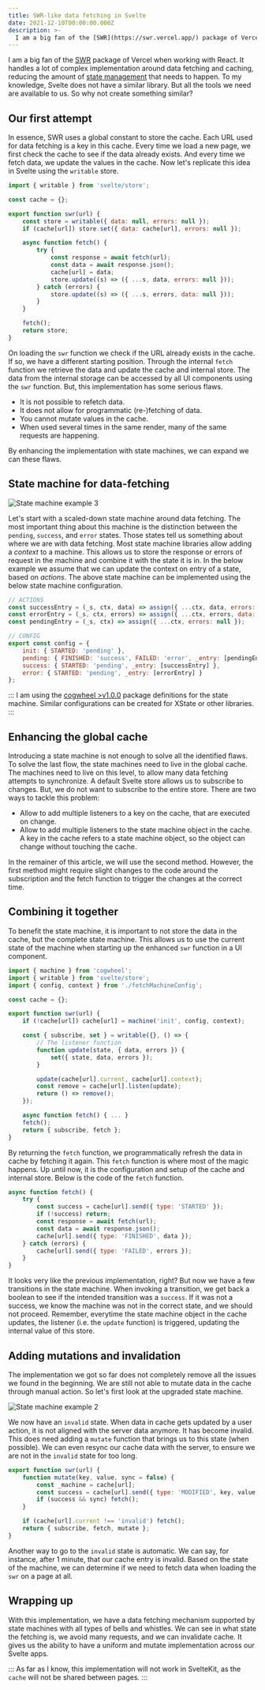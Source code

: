 ```yaml
---
title: SWR-like data fetching in Svelte
date: 2021-12-10T00:00:00.000Z
description: >-
  I am a big fan of the [SWR](https://swr.vercel.app/) package of Vercel. Let's see how to implement something similar in Svelte.
---
```


I am a big fan of the [SWR](https://swr.vercel.app/) package of Vercel when working with React. It handles a lot of complex implementation around data fetching and caching, reducing the amount of [state management](/writing/state-management) that needs to happen. To my knowledge, Svelte does not have a similar library. But all the tools we need are available to us. So why not create something similar?

## Our first attempt

In essence, SWR uses a global constant to store the cache. Each URL used for data fetching is a key in this cache. Every time we load a new page, we first check the cache to see if the data already exists. And every time we fetch data, we update the values in the cache. Now let's replicate this idea in Svelte using the `writable` store.

```js
import { writable } from 'svelte/store';

const cache = {};

export function swr(url) {
	const store = writable({ data: null, errors: null });
	if (cache[url]) store.set({ data: cache[url], errors: null });

	async function fetch() {
		try {
			const response = await fetch(url);
			const data = await response.json();
			cache[url] = data;
			store.update((s) => ({ ...s, data, errors: null }));
		} catch (errors) {
			store.update((s) => ({ ...s, errors, data: null }));
		}
	}

	fetch();
	return store;
}
```

On loading the `swr` function we check if the URL already exists in the cache. If so, we have a different starting position. Through the internal `fetch` function we retrieve the data and update the cache and internal store. The data from the internal storage can be accessed by all UI components using the `swr` function. But, this implementation has some serious flaws.

- It is not possible to refetch data.
- It does not allow for programmatic (re-)fetching of data.
- You cannot mutate values in the cache.
- When used several times in the same render, many of the same requests are happening.

By enhancing the implementation with state machines, we can expand we can these flaws.

## State machine for data-fetching

![State machine example 3](/img/state-machine-3.png)

Let's start with a scaled-down state machine around data fetching. The most important thing about this machine is the distinction between the `pending`, `success`, and `error` states. Those states tell us something about where we are with data fetching. Most state machine libraries allow adding a _context_ to a machine. This allows us to store the response or errors of request in the machine and combine it with the state it is in. In the below example we assume that we can update the context on entry of a state, based on _actions_. The above state machine can be implemented using the below state machine configuration.

```js
// ACTIONS
const successEntry = (_s, ctx, data) => assign({ ...ctx, data, errors: null });
const errorEntry = (_s, ctx, errors) => assign({ ...ctx, errors, data: null });
const pendingEntry = (_s, ctx) => assign({ ...ctx, errors: null });

// CONFIG
export const config = {
	init: { STARTED: 'pending' },
	pending: { FINISHED: 'success', FAILED: 'error', _entry: [pendingEntry] },
	success: { STARTED: 'pending', _entry: [successEntry] },
	error: { STARTED: 'pending', _entry: [errorEntry] }
};
```

:::
I am using the [cogwheel >v1.0.0](https://github.com/kevtiq/cogwheel) package definitions for the state machine. Similar configurations can be created for XState or other libraries.
:::

## Enhancing the global cache

Introducing a state machine is not enough to solve all the identified flaws. To solve the last flow, the state machines need to live in the global cache. The machines need to live on this level, to allow many data fetching attempts to synchronize. A default Svelte store allows us to subscribe to changes. But, we do not want to subscribe to the entire store. There are two ways to tackle this problem:

- Allow to add multiple listeners to a key on the cache, that are executed on change.
- Allow to add multiple listeners to the state machine object in the cache. A key in the cache refers to a state machine object, so the object can change without touching the cache.

In the remainer of this article, we will use the second method. However, the first method might require slight changes to the code around the subscription and the fetch function to trigger the changes at the correct time.

## Combining it together

To benefit the state machine, it is important to not store the data in the cache, but the complete state machine. This allows us to use the current state of the machine when starting up the enhanced `swr` function in a UI component.

```js
import { machine } from 'cogwheel';
import { writable } from 'svelte/store';
import { config, context } from './fetchMachineConfig';

const cache = {};

export function swr(url) {
	if (!cache[url]) cache[url] = machine('init', config, context);

	const { subscribe, set } = writable({}, () => {
		// The listener function
		function update(state, { data, errors }) {
			set({ state, data, errors });
		}

		update(cache[url].current, cache[url].context);
		const remove = cache[url].listen(update);
		return () => remove();
	});

	async function fetch() { ... }
	fetch();
	return { subscribe, fetch };
}
```

By returning the `fetch` function, we programmatically refresh the data in cache by fetching it again. This `fetch` function is where most of the magic happens. Up until now, it is the configuration and setup of the cache and internal store. Below is the code of the `fetch` function.

```js
async function fetch() {
	try {
		const success = cache[url].send({ type: 'STARTED' });
		if (!success) return;
		const response = await fetch(url);
		const data = await response.json();
		cache[url].send({ type: 'FINISHED', data });
	} catch (errors) {
		cache[url].send({ type: 'FAILED', errors });
	}
}
```

It looks very like the previous implementation, right? But now we have a few transitions in the state machine. When invoking a transition, we get back a boolean to see if the intended transition was a `success`. If it was not a success, we know the machine was not in the correct state, and we should not proceed. Remember, everytime the state machine object in the cache updates, the listener (i.e. the `update` function) is triggered, updating the internal value of this store.

## Adding mutations and invalidation

The implementation we got so far does not completely remove all the issues we found in the beginning. We are still not able to mutate data in the cache through manual action. So let's first look at the upgraded state machine.

![State machine example 2](/img/state-machine-2.png)

We now have an `invalid` state. When data in cache gets updated by a user action, it is not aligned with the server data anymore. It has become invalid. This does need adding a `mutate` function that brings us to this state (when possible). We can even resync our cache data with the server, to ensure we are not in the `invalid` state for too long.

```js
export function swr(url) {
	function mutate(key, value, sync = false) {
		const _machine = cache[url];
		const success = cache[url].send({ type: 'MODIFIED', key, value });
		if (success && sync) fetch();
	}

	if (cache[url].current !== 'invalid') fetch();
	return { subscribe, fetch, mutate };
}
```

Another way to go to the `invalid` state is automatic. We can say, for instance, after 1 minute, that our cache entry is invalid. Based on the state of the machine, we can determine if we need to fetch data when loading the `swr` on a page at all.

## Wrapping up

With this implementation, we have a data fetching mechanism supported by state machines with all types of bells and whistles. We can see in what state the fetching is, we avoid many requests, and we can invalidate cache. It gives us the ability to have a uniform and mutate implementation across our Svelte apps.

:::
As far as I know, this implementation will not work in SvelteKit, as the `cache` will not be shared between pages.
:::
